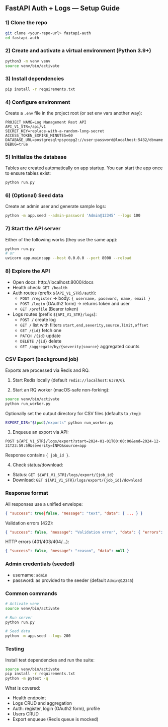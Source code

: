 ## FastAPI Auth + Logs — Setup Guide

### 1) Clone the repo
```bash
git clone <your-repo-url> fastapi-auth
cd fastapi-auth
```

### 2) Create and activate a virtual environment (Python 3.9+)
```bash
python3 -m venv venv
source venv/bin/activate
```

### 3) Install dependencies
```bash
pip install -r requirements.txt
```

### 4) Configure environment
Create a `.env` file in the project root (or set env vars another way):
```env
PROJECT_NAME=Log Management Rest API
API_V1_STR=/api/v1
SECRET_KEY=replace-with-a-random-long-secret
ACCESS_TOKEN_EXPIRE_MINUTES=60
DATABASE_URL=postgresql+psycopg2://user:password@localhost:5432/dbname
DEBUG=true
```

### 5) Initialize the database
Tables are created automatically on app startup. You can start the app once to ensure tables exist:
```bash
python run.py
```

### 6) (Optional) Seed data
Create an admin user and generate sample logs:
```bash
python -m app.seed --admin-password 'Admin@12345' --logs 100
```

### 7) Start the API server
Either of the following works (they use the same app):
```bash
python run.py
# or
uvicorn app.main:app --host 0.0.0.0 --port 8000 --reload
```

### 8) Explore the API
- Open docs: http://localhost:8000/docs
- Health check: `GET /health`
- Auth routes (prefix `${API_V1_STR}/auth`):
  - `POST /register` → body: `{ username, password, name, email }`
  - `POST /login` (OAuth2 form) → returns token and user
  - `GET /profile` (Bearer token)
- Logs routes (prefix `${API_V1_STR}/logs`):
  - `POST /` create log
  - `GET /` list with filters `start,end,severity,source,limit,offset`
  - `GET /{id}` fetch one
  - `PATCH /{id}` update
  - `DELETE /{id}` delete
  - `GET /aggregate/by/{severity|source}` aggregated counts

### CSV Export (background job)
Exports are processed via Redis and RQ.

1) Start Redis locally (default `redis://localhost:6379/0`).

2) Start an RQ worker (macOS-safe non-forking):
```bash
source venv/bin/activate
python run_worker.py
```

Optionally set the output directory for CSV files (defaults to `/tmp`):
```bash
EXPORT_DIR="$(pwd)/exports" python run_worker.py
```

3) Enqueue an export via API:
```http
POST ${API_V1_STR}/logs/export?start=2024-01-01T00:00:00&end=2024-12-31T23:59:59&severity=INFO&source=app
```
Response contains `{ job_id }`.

4) Check status/download:
- Status: `GET ${API_V1_STR}/logs/export/{job_id}`
- Download: `GET ${API_V1_STR}/logs/export/{job_id}/download`

### Response format
All responses use a unified envelope:
```json
{ "success": true|false, "message": "text", "data": { ... } }
```

Validation errors (422):
```json
{ "success": false, "message": "Validation error", "data": { "errors": [ ... ] } }
```

HTTP errors (401/403/404/...):
```json
{ "success": false, "message": "reason", "data": null }
```

### Admin credentials (seeded)
- username: `admin`
- password: as provided to the seeder (default `Admin@12345`)

### Common commands
```bash
# Activate venv
source venv/bin/activate

# Run server
python run.py

# Seed data
python -m app.seed --logs 200
```

### Testing
Install test dependencies and run the suite:
```bash
source venv/bin/activate
pip install -r requirements.txt
python -m pytest -q
```
What is covered:
- Health endpoint
- Logs CRUD and aggregation
- Auth: register, login (OAuth2 form), profile
- Users CRUD
- Export enqueue (Redis queue is mocked)


